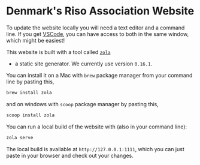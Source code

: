 # Denmark's Riso Association Website

To update the website locally you will need a text editor and a command line. If you get [VSCode](https://code.visualstudio.com/), you can have access to both in the same window, which might be easiest!

This website is built with a tool called [`zola`](https://www.getzola.org/)
- a static site generator. We currently use version `0.16.1`.

You can install it on a Mac with `brew` package manager from your command line by pasting this,

```bash
brew install zola
```

and on windows with `scoop` package manager by pasting this,

```powershell
scoop install zola
```

You can run a local build of the website with (also in your command line):

```bash
zola serve
```

The local build is available at `http://127.0.0.1:1111`, which you can just paste in your browser and check out your changes.
